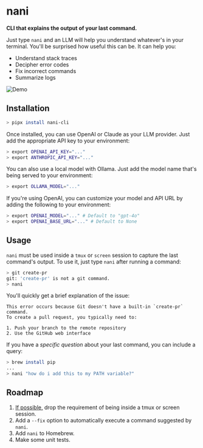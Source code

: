 # nani

**CLI that explains the output of your last command.**

Just type `nani` and an LLM will help you understand whatever's in your terminal. You'll be surprised how useful this can be. It can help you:

- Understand stack traces
- Decipher error codes
- Fix incorrect commands
- Summarize logs

![Demo](./demo.gif)

## Installation

```bash
> pipx install nani-cli
```

<!-- On MacOS or Linux, you can install via Homebrew:

```bash
> brew install nani
```

On other systems, you can install using pip:

```bash
> pipx install nani-cli
``` -->

Once installed, you can use OpenAI or Claude as your LLM provider. Just add the appropriate API key to your environment:

```bash
> export OPENAI_API_KEY="..."
> export ANTHROPIC_API_KEY="..."
```

You can also use a local model with Ollama. Just add the model name that's being served to your environment:

```bash
> export OLLAMA_MODEL="..."
```

If you're using OpenAI, you can customize your model and API URL by adding the following to your environment:

```bash
> export OPENAI_MODEL="..." # Default to "gpt-4o"
> export OPENAI_BASE_URL="..." # Default to None
```

## Usage

`nani` must be used inside a `tmux` or `screen` session to capture the last command's output. To use it, just type `nani` after running a command:

```bash
> git create-pr
git: 'create-pr' is not a git command.
> nani
```

You'll quickly get a brief explanation of the issue:

```
This error occurs because Git doesn't have a built-in `create-pr` command.
To create a pull request, you typically need to:

1. Push your branch to the remote repository
2. Use the GitHub web interface
```

If you have a _specific question_ about your last command, you can include a query:

```bash
> brew install pip
...
> nani "how do i add this to my PATH variable?"
```

## Roadmap

1. [If possible,](https://stackoverflow.com/questions/24283097/reusing-output-from-last-command-in-bash/75629157#75629157) drop the requirement of being inside a tmux or screen session.
2. Add a `--fix` option to automatically execute a command suggested by `nani`.
3. Add `nani` to Homebrew.
4. Make some unit tests.
